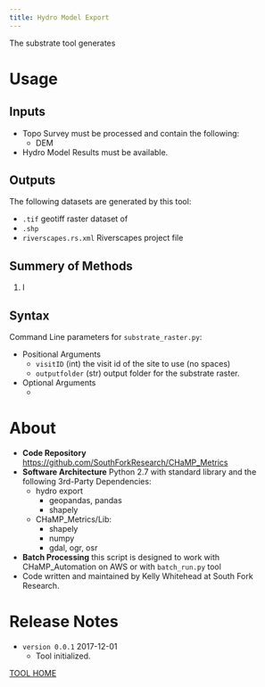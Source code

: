 ```yaml
---
title: Hydro Model Export
---
```


The substrate tool generates 

# Usage

## Inputs

* Topo Survey must be processed and contain the following:
  * DEM
* Hydro Model Results must be available.


## Outputs

The following datasets are generated by this tool:

* `.tif` geotiff raster dataset of 
* `.shp` 
* `riverscapes.rs.xml` Riverscapes project file 

## Summery of Methods

1. l

## Syntax

Command Line parameters for `substrate_raster.py`:

* Positional Arguments
  * `visitID` (int) the visit id of the site to use (no spaces)
  * `outputfolder` (str) output folder for the substrate raster.
* Optional Arguments
  *  ​

# About

- **Code Repository** https://github.com/SouthForkResearch/CHaMP_Metrics
- **Software Architecture** Python 2.7 with standard library and the following 3rd-Party Dependencies:
  - hydro export
    - geopandas, pandas
    - shapely
  - CHaMP_Metrics/Lib:
    - shapely
    - numpy
    - gdal, ogr, osr
- **Batch Processing** this script is designed to work with CHaMP_Automation on AWS or with `batch_run.py` tool
- Code written and maintained by Kelly Whitehead at South Fork Research.

# Release Notes

- `version 0.0.1`  2017-12-01
  - Tool initialized.


[TOOL HOME](index.md)
